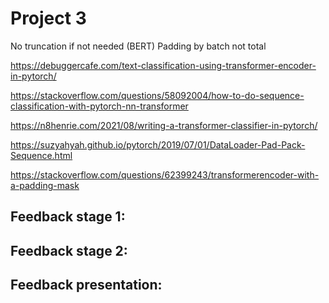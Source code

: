 # Project 3

No truncation if not needed (BERT)
Padding by batch not total

https://debuggercafe.com/text-classification-using-transformer-encoder-in-pytorch/

https://stackoverflow.com/questions/58092004/how-to-do-sequence-classification-with-pytorch-nn-transformer

https://n8henrie.com/2021/08/writing-a-transformer-classifier-in-pytorch/

https://suzyahyah.github.io/pytorch/2019/07/01/DataLoader-Pad-Pack-Sequence.html

https://stackoverflow.com/questions/62399243/transformerencoder-with-a-padding-mask

## Feedback stage 1:

## Feedback stage 2: 

## Feedback presentation: 
